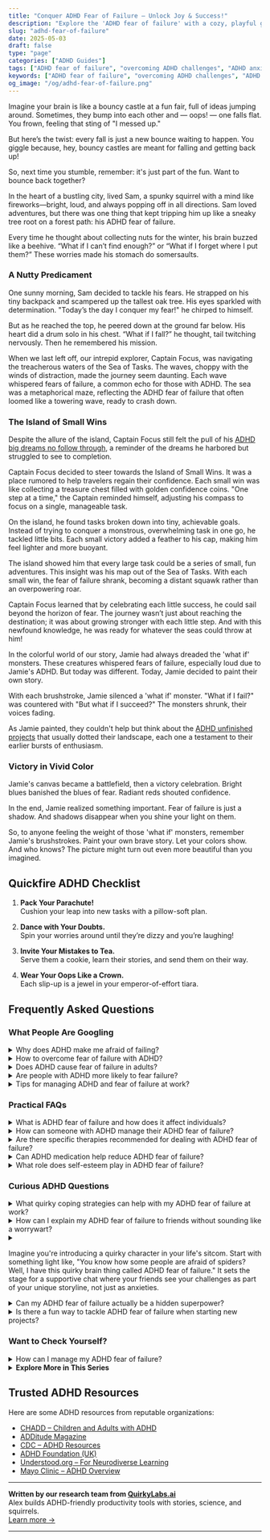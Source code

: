 ```yaml
---
title: "Conquer ADHD Fear of Failure – Unlock Joy & Success!"
description: "Explore the 'ADHD fear of failure' with a cozy, playful guide that makes you feel seen. Discover how every stumble is just a chance to bounce back higher!"
slug: "adhd-fear-of-failure"
date: 2025-05-03
draft: false
type: "page"
categories: ["ADHD Guides"]
tags: ["ADHD fear of failure", "overcoming ADHD challenges", "ADHD anxiety management", "ADHD motivational strategies", "adult ADHD support", "ADHD resilience techniques", "ADHD playful coping"]
keywords: ["ADHD fear of failure", "overcoming ADHD challenges", "ADHD anxiety management", "ADHD motivational strategies", "adult ADHD support", "ADHD resilience techniques", "ADHD playful coping"]
og_image: "/og/adhd-fear-of-failure.png"
---
```


Imagine your brain is like a bouncy castle at a fun fair, full of ideas jumping around. Sometimes, they bump into each other and — oops! — one falls flat. You frown, feeling that sting of "I messed up."

But here’s the twist: every fall is just a new bounce waiting to happen. You giggle because, hey, bouncy castles are meant for falling and getting back up!

So, next time you stumble, remember: it's just part of the fun. Want to bounce back together?

In the heart of a bustling city, lived Sam, a spunky squirrel with a mind like fireworks—bright, loud, and always popping off in all directions. Sam loved adventures, but there was one thing that kept tripping him up like a sneaky tree root on a forest path: his ADHD fear of failure.

Every time he thought about collecting nuts for the winter, his brain buzzed like a beehive. “What if I can’t find enough?” or “What if I forget where I put them?” These worries made his stomach do somersaults.

### A Nutty Predicament

One sunny morning, Sam decided to tackle his fears. He strapped on his tiny backpack and scampered up the tallest oak tree. His eyes sparkled with determination. "Today’s the day I conquer my fear!" he chirped to himself.

But as he reached the top, he peered down at the ground far below. His heart did a drum solo in his chest. “What if I fall?” he thought, tail twitching nervously. Then he remembered his mission.

When we last left off, our intrepid explorer, Captain Focus, was navigating the treacherous waters of the Sea of Tasks. The waves, choppy with the winds of distraction, made the journey seem daunting. Each wave whispered fears of failure, a common echo for those with ADHD. The sea was a metaphorical maze, reflecting the ADHD fear of failure that often loomed like a towering wave, ready to crash down.

### The Island of Small Wins

Despite the allure of the island, Captain Focus still felt the pull of his [ADHD big dreams no follow through](/pages/adhd-big-dreams-no-follow-through/), a reminder of the dreams he harbored but struggled to see to completion.

Captain Focus decided to steer towards the Island of Small Wins. It was a place rumored to help travelers regain their confidence. Each small win was like collecting a treasure chest filled with golden confidence coins. "One step at a time," the Captain reminded himself, adjusting his compass to focus on a single, manageable task.

On the island, he found tasks broken down into tiny, achievable goals. Instead of trying to conquer a monstrous, overwhelming task in one go, he tackled little bits. Each small victory added a feather to his cap, making him feel lighter and more buoyant. 

The island showed him that every large task could be a series of small, fun adventures. This insight was his map out of the Sea of Tasks. With each small win, the fear of failure shrank, becoming a distant squawk rather than an overpowering roar. 

Captain Focus learned that by celebrating each little success, he could sail beyond the horizon of fear. The journey wasn’t just about reaching the destination; it was about growing stronger with each little step. And with this newfound knowledge, he was ready for whatever the seas could throw at him!

In the colorful world of our story, Jamie had always dreaded the 'what if' monsters. These creatures whispered fears of failure, especially loud due to Jamie's ADHD. But today was different. Today, Jamie decided to paint their own story.

With each brushstroke, Jamie silenced a 'what if' monster. "What if I fail?" was countered with "But what if I succeed?" The monsters shrunk, their voices fading.

As Jamie painted, they couldn't help but think about the [ADHD unfinished projects](/pages/adhd-unfinished-projects/) that usually dotted their landscape, each one a testament to their earlier bursts of enthusiasm.

### Victory in Vivid Color

Jamie's canvas became a battlefield, then a victory celebration. Bright blues banished the blues of fear. Radiant reds shouted confidence.

In the end, Jamie realized something important. Fear of failure is just a shadow. And shadows disappear when you shine your light on them.

So, to anyone feeling the weight of those 'what if' monsters, remember Jamie's brushstrokes. Paint your own brave story. Let your colors show. And who knows? The picture might turn out even more beautiful than you imagined.

## Quickfire ADHD Checklist

1. **Pack Your Parachute!**  
   Cushion your leap into new tasks with a pillow-soft plan.

2. **Dance with Your Doubts.**  
   Spin your worries around until they’re dizzy and you’re laughing!

3. **Invite Your Mistakes to Tea.**  
   Serve them a cookie, learn their stories, and send them on their way.

4. **Wear Your Oops Like a Crown.**  
   Each slip-up is a jewel in your emperor-of-effort tiara.

## Frequently Asked Questions



### What People Are Googling

<details><summary>Why does ADHD make me afraid of failing?</summary><p>Fear of failure is a common feeling for those with ADHD, and you're definitely not alone in this. ADHD can often make tasks seem more daunting due to difficulties with organization, time management, and focusing, which in turn can heighten the fear of not meeting expectations or achieving goals. Additionally, past experiences of challenges or misunderstandings related to ADHD can lead to a buildup of anxiety around failure. Remember, it's okay to be gentle with yourself and recognize that this fear is a natural response to your experiences.</p></details>
<details><summary>How to overcome fear of failure with ADHD?</summary><p>Overcoming the fear of failure when you have ADHD can feel like a cozy blanket being slowly pulled away, revealing a comforting layer of self-acceptance underneath. Start by recognizing that this fear is incredibly common and you're definitely not alone in feeling it. Try to reframe your thoughts to see mistakes as valuable learning moments rather than failures. And remember, small steps are perfectly okay; celebrate each little success along the way, as each one is a gentle nudge towards your larger goals. You're doing wonderfully by just tackling this head-on!</p></details>
<details><summary>Does ADHD cause fear of failure in adults?</summary><p>Absolutely, fear of failure is quite common among adults with ADHD, and you're not alone if you're feeling this way. This fear often stems from past experiences of struggles in school, work, or social interactions, which can lead to a lack of confidence in tackling new challenges. Remember, it's okay to feel this way, and it's a normal part of the experience for many. Working through these feelings with supportive strategies, like setting small, achievable goals and perhaps seeking help from a coach or therapist, can really make a difference in overcoming these fears.</p></details>
<details><summary>Are people with ADHD more likely to fear failure?</summary><p>Absolutely, it's quite common for folks with ADHD to feel a heightened fear of failure. This often stems from past experiences of inconsistent performance, whether in school, work, or personal projects, which can really affect one’s confidence. It’s like carrying an invisible backpack of worries that things might not go as planned. Remember, though, that this feeling is a shared human experience, especially in the ADHD community, and you’re definitely not alone in this. There are many strategies and supportive communities ready to help you navigate these fears.</p></details>
<details><summary>Tips for managing ADHD and fear of failure at work?</summary><p>Absolutely, managing ADHD and a fear of failure at work can definitely be a challenging combo, but you're not alone in this. One helpful tip is to break your tasks into smaller, manageable pieces; it can make starting less daunting and provide a sense of accomplishment as you complete each part. Also, consider setting aside regular check-ins with a mentor or supervisor who understands your ADHD; this can provide reassurance and adjust expectations on both sides. Lastly, remember to celebrate your successes, no matter how small, and reflect on what strategies worked well for you—this can boost your confidence and help mitigate those fears of failure. You're doing great, keep going at your own pace!</p></details>



### Practical FAQs

<details><summary>What is ADHD fear of failure and how does it affect individuals?</summary><p>ADHD fear of failure, often called "atychiphobia," is quite common and understandable. When someone has ADHD, they might have experienced more frequent corrections or setbacks in school, work, or social settings, which can lead to a heightened fear of failing again. This fear can be really paralyzing, making it tough to start or continue tasks, as there's a worry that the outcome won't be perfect or even good enough. Remember, it's okay to feel this way, and acknowledging the fear is a brave first step towards managing it. You're not alone, and there are strategies and supportive communities that can help ease this burden.</p></details>
<details><summary>How can someone with ADHD manage their ADHD fear of failure?</summary><p>Absolutely, navigating the fear of failure with ADHD can feel like a daunting challenge, but it's entirely possible to handle it with some gentle strategies. First, try to break tasks into small, manageable steps and celebrate each little success along the way. This helps in building confidence and reducing the overwhelming feeling that might lead to fear of failure. Also, consider discussing your feelings with friends, family, or a therapist who understands ADHD, as sharing your thoughts can lighten your emotional load and provide supportive insights. Remember, every step you take is progress, and each small achievement is a win worth celebrating!</p></details>
<details><summary>Are there specific therapies recommended for dealing with ADHD fear of failure?</summary><p>Absolutely, and it's wonderful that you're looking into this. Cognitive Behavioral Therapy (CBT) is particularly recommended as it helps modify negative thought patterns and behaviors, addressing the fear of failure head-on. Therapy focusing on building self-esteem and resilience can also be very beneficial. Exploring these options with a therapist who understands ADHD can really empower you to manage these fears more effectively. Remember, reaching out for help is a brave and proactive step forward!</p></details>
<details><summary>Can ADHD medication help reduce ADHD fear of failure?</summary><p>Absolutely, ADHD medication can be a helpful tool in managing those feelings of fear and anxiety around failure that many with ADHD experience. By improving focus and decreasing impulsivity, medication can help you feel more in control of your actions and boost your confidence in handling tasks. This newfound confidence can lessen the dread of failure as you find yourself more often in the driver's seat of your own decisions and productivity. Always remember, though, medication is just one piece of the puzzle, and it works best when combined with other supportive strategies like coaching or therapy.</p></details>
<details><summary>What role does self-esteem play in ADHD fear of failure?</summary><p>Absolutely, self-esteem is incredibly important when it comes to managing the fear of failure, especially for those with ADHD. Having ADHD can sometimes make you feel like you're not meeting expectations, which can really impact how you see yourself. Boosting your self-esteem helps build a stronger foundation that acts like a cushion against those fears. When you feel good about yourself, it’s easier to embrace challenges with a sense of resilience and curiosity rather than fear, turning each experience into an opportunity for growth rather than a risk of failure.</p></details>



### Curious ADHD Questions

<details><summary>What quirky coping strategies can help with my ADHD fear of failure at work?</summary><p>Embracing your unique self is key! One fun strategy might be to create a "success jar" where you jot down even the smallest achievements on little notes and drop them in. Watching this jar fill up can visually remind you of your progress and combat those fears of failure. Another quirky tip is to assign a superhero persona to your work-self who embodies confidence and bravery—think of this character tackling tasks fearlessly when you're feeling doubtful. These playful tactics not only lighten the mood but reinforce your capabilities in delightfully creative ways.</p></details>
<details><summary>How can I explain my ADHD fear of failure to friends without sounding like a worrywart?</summary><p>Absolutely, it’s really important to share your feelings with friends, and explaining your ADHD and its impact is a great step towards deeper understanding. You might start by casually bringing up how ADHD affects your daily life, emphasizing that fear of failure is a common part of the experience, not just excessive worrying. Explain it as a part of how your brain is wired to anticipate and react to challenges differently. Your friends will likely appreciate your openness, and framing it this way helps them see it as a natural part of your experience, rather than an overreaction.</p></details>
<details><summary><p>Imagine you're introducing a quirky character in your life's sitcom. Start with something light like, "You know how some people are afraid of spiders? Well, I have this quirky brain thing called ADHD fear of failure." It sets the stage for a supportive chat where your friends see your challenges as part of your unique storyline, not just as anxieties.</p></summary><p>Absolutely, framing it like that can definitely lighten the mood and help your friends understand you better! It's like giving them a peek into your personal sitcom, where each episode helps them see the world through your eyes. By explaining your ADHD and fear of failure in this quirky, accessible way, you set the stage for empathy and support. It turns what might be seen as a hurdle into a relatable, even endearing, character trait.</p></details>
<details><summary>Can my ADHD fear of failure actually be a hidden superpower?</summary><p>Absolutely, your fear of failure, while it might feel overwhelming at times, can indeed transform into a unique superpower with the right perspective and tools. This fear can make you more detail-oriented and diligent, pushing you to prepare thoroughly and think creatively to avoid potential pitfalls. With supportive strategies and a bit of reframing, you can channel this energy into a driving force that not only enhances your resilience but also boosts your capacity for innovation. Remember, many of the world's most creative minds have harnessed their personal challenges to fuel their extraordinary achievements!</p></details>
<details><summary>Is there a fun way to tackle ADHD fear of failure when starting new projects?</summary><p>Absolutely, and embracing a playful approach can be really effective! Try seeing each new project as an experiment or a game where "failure" is just part of the learning process, not the end of the world. You could also set small, achievable goals to help build your confidence slowly but surely. Remember, every big project is just a series of small steps, so take it one playful step at a time and celebrate your progress along the way!</p></details>



### Want to Check Yourself?

<details><summary>How can I manage my ADHD fear of failure?</summary><p>Managing the fear of failure when you have ADHD can feel really daunting, but remember, you're not alone in this. A good starting point is to break tasks into smaller, manageable steps. This can help prevent feeling overwhelmed and boost your confidence as you achieve each mini-goal. Also, consider embracing a mindset where mistakes are seen as valuable learning opportunities rather than failures. And don't forget, it's completely okay to reach out for support from friends, family, or a professional who understands ADHD. Each step you take is a brave one, and you're doing wonderfully by just addressing this challenge.</p></details>

<script type="application/ld+json">
{
  "@context": "https://schema.org",
  "@type": "FAQPage",
  "mainEntity": [
    {
      "@type": "Question",
      "name": "Why does ADHD make me afraid of failing?",
      "acceptedAnswer": {
        "@type": "Answer",
        "text": "Fear of failure is a common feeling for those with ADHD, and you're definitely not alone in this. ADHD can often make tasks seem more daunting due to difficulties with organization, time management, and focusing, which in turn can heighten the fear of not meeting expectations or achieving goals. Additionally, past experiences of challenges or misunderstandings related to ADHD can lead to a buildup of anxiety around failure. Remember, it's okay to be gentle with yourself and recognize that this fear is a natural response to your experiences."
      }
    },
    {
      "@type": "Question",
      "name": "How to overcome fear of failure with ADHD?",
      "acceptedAnswer": {
        "@type": "Answer",
        "text": "Overcoming the fear of failure when you have ADHD can feel like a cozy blanket being slowly pulled away, revealing a comforting layer of self-acceptance underneath. Start by recognizing that this fear is incredibly common and you're definitely not alone in feeling it. Try to reframe your thoughts to see mistakes as valuable learning moments rather than failures. And remember, small steps are perfectly okay; celebrate each little success along the way, as each one is a gentle nudge towards your larger goals. You're doing wonderfully by just tackling this head-on!"
      }
    },
    {
      "@type": "Question",
      "name": "Does ADHD cause fear of failure in adults?",
      "acceptedAnswer": {
        "@type": "Answer",
        "text": "Absolutely, fear of failure is quite common among adults with ADHD, and you're not alone if you're feeling this way. This fear often stems from past experiences of struggles in school, work, or social interactions, which can lead to a lack of confidence in tackling new challenges. Remember, it's okay to feel this way, and it's a normal part of the experience for many. Working through these feelings with supportive strategies, like setting small, achievable goals and perhaps seeking help from a coach or therapist, can really make a difference in overcoming these fears."
      }
    },
    {
      "@type": "Question",
      "name": "Are people with ADHD more likely to fear failure?",
      "acceptedAnswer": {
        "@type": "Answer",
        "text": "Absolutely, it's quite common for folks with ADHD to feel a heightened fear of failure. This often stems from past experiences of inconsistent performance, whether in school, work, or personal projects, which can really affect one\u2019s confidence. It\u2019s like carrying an invisible backpack of worries that things might not go as planned. Remember, though, that this feeling is a shared human experience, especially in the ADHD community, and you\u2019re definitely not alone in this. There are many strategies and supportive communities ready to help you navigate these fears."
      }
    },
    {
      "@type": "Question",
      "name": "Tips for managing ADHD and fear of failure at work?",
      "acceptedAnswer": {
        "@type": "Answer",
        "text": "Absolutely, managing ADHD and a fear of failure at work can definitely be a challenging combo, but you're not alone in this. One helpful tip is to break your tasks into smaller, manageable pieces; it can make starting less daunting and provide a sense of accomplishment as you complete each part. Also, consider setting aside regular check-ins with a mentor or supervisor who understands your ADHD; this can provide reassurance and adjust expectations on both sides. Lastly, remember to celebrate your successes, no matter how small, and reflect on what strategies worked well for you\u2014this can boost your confidence and help mitigate those fears of failure. You're doing great, keep going at your own pace!"
      }
    }
  ]
}
</script>
<script type="application/ld+json">
{
  "@context": "https://schema.org",
  "@type": "Article",
  "author": {
    "@type": "Person",
    "name": "QuirkyLabs",
    "url": "https://quirkylabs.ai/about"
  },
  "headline": "\"Conquer ADHD Fear of Failure \u2013 Unlock Joy & Success!\"",
  "mainEntityOfPage": "https://blog.quirkylabs.ai/pages/adhd-fear-of-failure/",
  "datePublished": "2025-05-03"
}
</script>
<script type="application/ld+json">
{
  "@context": "https://schema.org",
  "@type": "BreadcrumbList",
  "itemListElement": [
    {
      "@type": "ListItem",
      "position": 1,
      "name": "Home",
      "item": "https://quirkylabs.ai/"
    },
    {
      "@type": "ListItem",
      "position": 2,
      "name": "Blog",
      "item": "https://blog.quirkylabs.ai/"
    },
    {
      "@type": "ListItem",
      "position": 3,
      "name": "\"Conquer ADHD Fear of Failure \u2013 Unlock Joy & Success!\"",
      "item": "https://blog.quirkylabs.ai/pages/adhd-fear-of-failure/"
    }
  ]
}
</script>

<details>
<summary><strong>Explore More in This Series</strong></summary>

- [Adhd Hyperfocus Then Drop](/pages/adhd-hyperfocus-then-drop/)
- [Adhd Motivation Vanishes](/pages/adhd-motivation-vanishes/)
- [Adhd Want To Do Everything](/pages/adhd-want-to-do-everything/)
- [Adhd Ambition Burnout Loop](/pages/adhd-ambition-burnout-loop/)
- [Adhd Panic Of Wasted Time](/pages/adhd-panic-of-wasted-time/)
- [Adhd Unfinished Projects](/pages/adhd-unfinished-projects/)
- [Adhd Starting Everything](/pages/adhd-starting-everything/)
- [Adhd Shiny Object Syndrome](/pages/adhd-shiny-object-syndrome/)
</details>



## Trusted ADHD Resources

Here are some ADHD resources from reputable organizations:

- [CHADD – Children and Adults with ADHD](https://chadd.org)
- [ADDitude Magazine](https://www.additudemag.com)
- [CDC – ADHD Resources](https://www.cdc.gov/ncbddd/adhd)
- [ADHD Foundation (UK)](https://www.adhdfoundation.org.uk)
- [Understood.org – For Neurodiverse Learning](https://www.understood.org)
- [Mayo Clinic – ADHD Overview](https://www.mayoclinic.org/diseases-conditions/adhd)


---

**Written by our research team from [QuirkyLabs.ai](https://quirkylabs.ai)**  
Alex builds ADHD-friendly productivity tools with stories, science, and squirrels.  
[Learn more →](https://quirkylabs.ai)

---